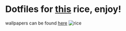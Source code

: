 # Dotfiles for [this](https://www.reddit.com/r/unixporn/comments/pdimwj/bspwm_barless_dracula/) rice, enjoy!

wallpapers can be found [here](https://github.com/ProbablyPinata/Wallpapers)
![rice](https://i.redd.it/nmpgsv4126k71.jpg)

